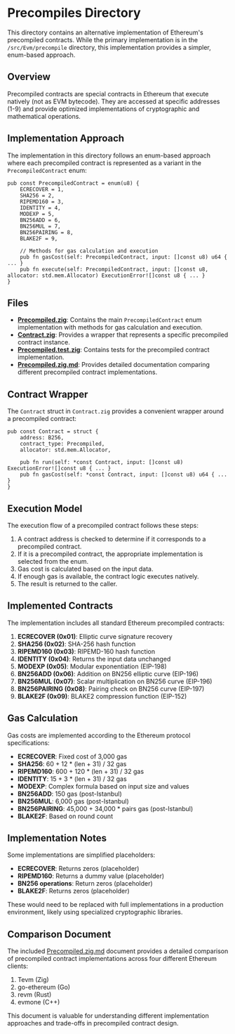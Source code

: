 # Precompiles Directory

This directory contains an alternative implementation of Ethereum's precompiled contracts. While the primary implementation is in the `/src/Evm/precompile` directory, this implementation provides a simpler, enum-based approach.

## Overview

Precompiled contracts are special contracts in Ethereum that execute natively (not as EVM bytecode). They are accessed at specific addresses (1-9) and provide optimized implementations of cryptographic and mathematical operations.

## Implementation Approach

The implementation in this directory follows an enum-based approach where each precompiled contract is represented as a variant in the `PrecompiledContract` enum:

```zig
pub const PrecompiledContract = enum(u8) {
    ECRECOVER = 1,
    SHA256 = 2,
    RIPEMD160 = 3,
    IDENTITY = 4,
    MODEXP = 5,
    BN256ADD = 6,
    BN256MUL = 7,
    BN256PAIRING = 8,
    BLAKE2F = 9,
    
    // Methods for gas calculation and execution
    pub fn gasCost(self: PrecompiledContract, input: []const u8) u64 { ... }
    pub fn execute(self: PrecompiledContract, input: []const u8, allocator: std.mem.Allocator) ExecutionError![]const u8 { ... }
}
```

## Files

- **[Precompiled.zig](./Precompiled.zig)**: Contains the main `PrecompiledContract` enum implementation with methods for gas calculation and execution.
- **[Contract.zig](./Contract.zig)**: Provides a wrapper that represents a specific precompiled contract instance.
- **[Precompiled.test.zig](./Precompiled.test.zig)**: Contains tests for the precompiled contract implementation.
- **[Precompiled.zig.md](./Precompiled.zig.md)**: Provides detailed documentation comparing different precompiled contract implementations.

## Contract Wrapper

The `Contract` struct in `Contract.zig` provides a convenient wrapper around a precompiled contract:

```zig
pub const Contract = struct {
    address: B256,
    contract_type: Precompiled,
    allocator: std.mem.Allocator,
    
    pub fn run(self: *const Contract, input: []const u8) ExecutionError![]const u8 { ... }
    pub fn gasCost(self: *const Contract, input: []const u8) u64 { ... }
}
```

## Execution Model

The execution flow of a precompiled contract follows these steps:

1. A contract address is checked to determine if it corresponds to a precompiled contract.
2. If it is a precompiled contract, the appropriate implementation is selected from the enum.
3. Gas cost is calculated based on the input data.
4. If enough gas is available, the contract logic executes natively.
5. The result is returned to the caller.

## Implemented Contracts

The implementation includes all standard Ethereum precompiled contracts:

1. **ECRECOVER (0x01)**: Elliptic curve signature recovery
2. **SHA256 (0x02)**: SHA-256 hash function
3. **RIPEMD160 (0x03)**: RIPEMD-160 hash function
4. **IDENTITY (0x04)**: Returns the input data unchanged
5. **MODEXP (0x05)**: Modular exponentiation (EIP-198)
6. **BN256ADD (0x06)**: Addition on BN256 elliptic curve (EIP-196)
7. **BN256MUL (0x07)**: Scalar multiplication on BN256 curve (EIP-196)
8. **BN256PAIRING (0x08)**: Pairing check on BN256 curve (EIP-197)
9. **BLAKE2F (0x09)**: BLAKE2 compression function (EIP-152)

## Gas Calculation

Gas costs are implemented according to the Ethereum protocol specifications:

- **ECRECOVER**: Fixed cost of 3,000 gas
- **SHA256**: 60 + 12 * (len + 31) / 32 gas
- **RIPEMD160**: 600 + 120 * (len + 31) / 32 gas
- **IDENTITY**: 15 + 3 * (len + 31) / 32 gas
- **MODEXP**: Complex formula based on input size and values
- **BN256ADD**: 150 gas (post-Istanbul)
- **BN256MUL**: 6,000 gas (post-Istanbul)
- **BN256PAIRING**: 45,000 + 34,000 * pairs gas (post-Istanbul)
- **BLAKE2F**: Based on round count

## Implementation Notes

Some implementations are simplified placeholders:

- **ECRECOVER**: Returns zeros (placeholder)
- **RIPEMD160**: Returns a dummy value (placeholder)
- **BN256 operations**: Return zeros (placeholder)
- **BLAKE2F**: Returns zeros (placeholder)

These would need to be replaced with full implementations in a production environment, likely using specialized cryptographic libraries.

## Comparison Document

The included [Precompiled.zig.md](./Precompiled.zig.md) document provides a detailed comparison of precompiled contract implementations across four different Ethereum clients:

1. Tevm (Zig)
2. go-ethereum (Go)
3. revm (Rust)
4. evmone (C++)

This document is valuable for understanding different implementation approaches and trade-offs in precompiled contract design.